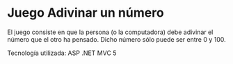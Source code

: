 # Juego Adivinar un número
El juego consiste en que la persona (o la computadora) debe adivinar el número que el otro ha pensado. Dicho número sólo puede ser entre 0 y 100.

Tecnología utilizada: ASP .NET MVC 5
